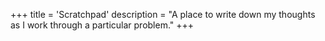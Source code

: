 +++
title = 'Scratchpad'
description = "A place to write down my thoughts as I work through a particular problem."
+++
